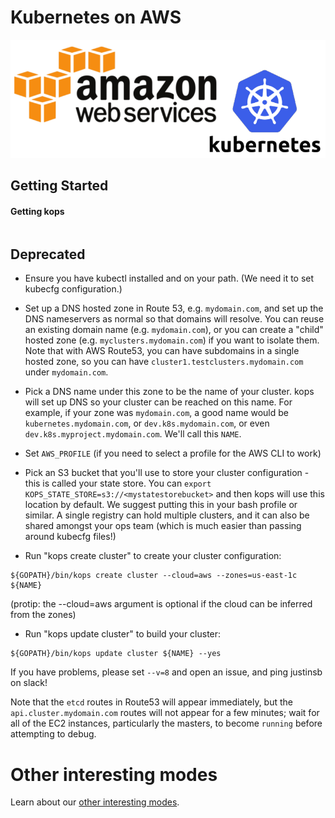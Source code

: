 # Kubernetes on AWS

<p align="center">
  <img src="img/k8s-aws.png"> </image>
</p>



## Getting Started

#### Getting kops

```

```














## Deprecated



* Ensure you have kubectl installed and on your path.  (We need it to set kubecfg configuration.)

* Set up a DNS hosted zone in Route 53, e.g. `mydomain.com`, and set up the DNS nameservers as normal
  so that domains will resolve.  You can reuse an existing domain name (e.g. `mydomain.com`), or you can create
  a "child" hosted zone (e.g. `myclusters.mydomain.com`) if you want to isolate them.  Note that with AWS Route53,
  you can have subdomains in a single hosted zone, so you can have `cluster1.testclusters.mydomain.com` under
  `mydomain.com`.

* Pick a DNS name under this zone to be the name of your cluster.  kops will set up DNS so your cluster
  can be reached on this name.  For example, if your zone was `mydomain.com`, a good name would be
  `kubernetes.mydomain.com`, or `dev.k8s.mydomain.com`, or even `dev.k8s.myproject.mydomain.com`. We'll call this `NAME`.

* Set `AWS_PROFILE` (if you need to select a profile for the AWS CLI to work)

* Pick an S3 bucket that you'll use to store your cluster configuration - this is called your state store.  You
  can `export KOPS_STATE_STORE=s3://<mystatestorebucket>` and then kops will use this location by default.  We
  suggest putting this in your bash profile or similar.  A single registry can hold multiple clusters, and it
  can also be shared amongst your ops team (which is much easier than passing around kubecfg files!)

* Run "kops create cluster" to create your cluster configuration:
```
${GOPATH}/bin/kops create cluster --cloud=aws --zones=us-east-1c ${NAME}
```
(protip: the --cloud=aws argument is optional if the cloud can be inferred from the zones)

* Run "kops update cluster" to build your cluster:
```
${GOPATH}/bin/kops update cluster ${NAME} --yes
```

If you have problems, please set `--v=8` and open an issue, and ping justinsb on slack!

Note that the `etcd` routes in Route53 will appear immediately, but the `api.cluster.mydomain.com` routes will not appear for a few minutes; wait for all of the EC2 instances, particularly the masters, to become `running` before attempting to debug.

# Other interesting modes

Learn about our [other interesting modes](commands.md#other-interesting-modes).
